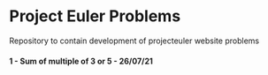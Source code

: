 # Project Euler Problems
Repository to contain development of projecteuler website problems

#### 1 - Sum of multiple of 3 or 5 - 26/07/21
